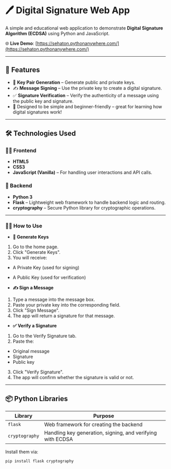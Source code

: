 # 🖊️ Digital Signature Web App

A simple and educational web application to demonstrate **Digital Signature Algorithm (ECDSA)** using Python and JavaScript.

🌐 **Live Demo**: [https://sehaton.pythonanywhere.com/](https://sehaton.pythonanywhere.com/)

---

## 📸 Features

- 🔐 **Key Pair Generation** – Generate public and private keys.
- ✍️ **Message Signing** – Use the private key to create a digital signature.
- ✅ **Signature Verification** – Verify the authenticity of a message using the public key and signature.
- 🧠 Designed to be simple and beginner-friendly – great for learning how digital signatures work!

---

## 🛠️ Technologies Used

### 👨‍💻 Frontend
- **HTML5**
- **CSS3**
- **JavaScript (Vanilla)** – For handling user interactions and API calls.

### 🐍 Backend
- **Python 3**
- **Flask** – Lightweight web framework to handle backend logic and routing.
- **cryptography** – Secure Python library for cryptographic operations.

---

### 🧑‍🏫 How to Use
- **🔐 Generate Keys**
1. Go to the home page.
2. Click "Generate Keys".
3. You will receive:
  - A Private Key (used for signing)
  - A Public Key (used for verification)

- **✍️ Sign a Message**
1. Type a message into the message box.
2. Paste your private key into the corresponding field.
3. Click "Sign Message".
4. The app will return a signature for that message.

- **✅ Verify a Signature**
1. Go to the Verify Signature tab.
2. Paste the:
  - Original message
  - Signature
  - Public key

3. Click "Verify Signature".
4. The app will confirm whether the signature is valid or not.

---

## 📦 Python Libraries

| Library        | Purpose                                  |
|----------------|-------------------------------------------|
| `flask`        | Web framework for creating the backend   |
| `cryptography` | Handling key generation, signing, and verifying with ECDSA |

Install them via:

```bash
pip install flask cryptography
